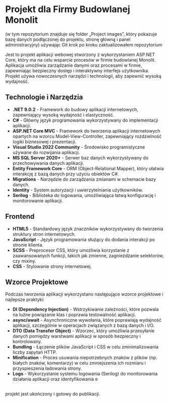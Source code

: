 # Projekt dla Firmy Budowlanej Monolit

(w tym repozytorium znajduje się folder „Project images”, który pokazuje bazę danych podłączonej do projektu, stronę główną i panel administracyjny)
używając Git krok po kroku zaktualizowałem repozytorium

Jest to projekt aplikacji webowej stworzony z wykorzystaniem ASP.NET Core, który ma na celu wsparcie procesów w firmie budowlanej Monolit. Aplikacja umożliwia zarządzanie danymi oraz procesami w firmie, zapewniając bezpieczny dostęp i interaktywny interfejs użytkownika. Projekt używa nowoczesnych narzędzi i technologii, aby zapewnić wysoką wydajność.

## Technologie i Narzędzia

- **.NET 9.0.2** - Framework do budowy aplikacji internetowych, zapewniający wysoką wydajność i elastyczność.
- **C#** - Główny język programowania wykorzystywany do implementacji aplikacji.
- **ASP.NET Core MVC** - Framework do tworzenia aplikacji internetowych opartych na wzorcu Model-View-Controller, zapewniający rozdzielność logiki biznesowej i prezentacji.
- **Visual Studio 2022 Community** - Środowisko programistyczne używane do rozwijania aplikacji.
- **MS SQL Server 2020+** - Serwer baz danych wykorzystywany do przechowywania danych aplikacji.
- **Entity Framework Core** - ORM (Object-Relational Mapper), który ułatwia interakcję z bazą danych przy użyciu obiektów C#.
- **Migrations** - Narzędzie do zarządzania zmianami w schemacie bazy danych.
- **Identity** - System autoryzacji i uwierzytelniania użytkowników.
- **Serilog** - Biblioteka do logowania, umożliwiająca łatwą konfigurację i monitorowanie aplikacji.

## Frontend

- **HTML5** - Standardowy język znaczników wykorzystywany do tworzenia struktury stron internetowych.
- **JavaScript** - Język programowania służący do dodania interakcji po stronie klienta.
- **SCSS** - Preprocesor CSS, który umożliwia korzystanie z zaawansowanych funkcji, takich jak zmienne, zagnieżdżanie selektorów, czy mixiny.
- **CSS** - Stylowanie strony internetowej.

## Wzorce Projektowe

Podczas tworzenia aplikacji wykorzystano następujące wzorce projektowe i najlepsze praktyki:

- **DI (Dependency Injection)** - Wstrzykiwanie zależności, które pozwala na luźne powiązanie klas i poprawia testowalność aplikacji.
- **async/await** - Asynchroniczne wywołania, które poprawiają wydajność aplikacji, szczególnie w operacjach związanych z bazą danych i I/O.
- **DTO (Data Transfer Object)** - Wzorzec, który umożliwia przesyłanie danych pomiędzy warstwami aplikacji w sposób bezpieczny i kontrolowany.
- **Bundling** - Łączenie plików JavaScript i CSS w celu zminimalizowania liczby zapytań HTTP.
- **Minification** - Proces usuwania niepotrzebnych znaków z plików (np. białych znaków, komentarzy) w celu zmniejszenia ich rozmiaru i przyspieszenia ładowania strony.
- **Logs** - Wykorzystanie systemu logowania (Serilog) do monitorowania działania aplikacji oraz identyfikowania e


## 
projekt jest ukończony i gotowy do publikacji.
